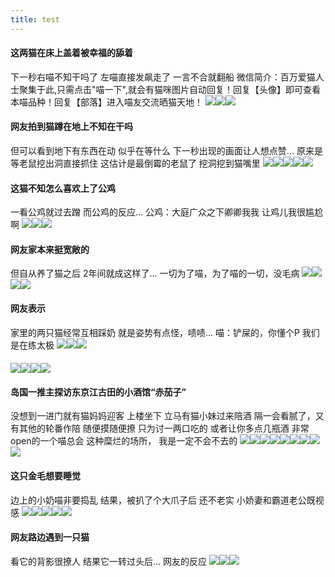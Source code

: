 ```yaml
---
title: test
---
```



#### 这两猫在床上盖着被幸福的舔着
下一秒右喵不知干吗了
左喵直接发飙走了
一言不合就翻船
微信简介：百万爱猫人士聚集于此,只需点击"喵一下",就会有猫咪图片自动回复！回复【头像】即可查看本喵品种！回复【部落】进入喵友交流晒猫天地！
![](https://mmbiz.qpic.cn/mmbiz_gif/8TF87KCnib20svCnqic8lMTgnBXntNH9aOiciaROFCL8ByBay793eqlzSy7QMKcnyEibyoTOR6wML4mprg7zvoicZHQQ/640?wx_fmt=gif)![](https://mmbiz.qpic.cn/mmbiz_gif/8TF87KCnib20svCnqic8lMTgnBXntNH9aOyxibmQfaz9iagyzFoyzPYenG5fRmlVgkhUKIuIocVGKibWYWBpWkA3Hsg/640?wx_fmt=gif)![](https://mmbiz.qpic.cn/mmbiz_gif/8TF87KCnib20svCnqic8lMTgnBXntNH9aOymRRc7icuI9VE0fgswLNCMBBHeP6UEtZRLaNT6U27ZMpBl7JeUXicVoQ/640?wx_fmt=gif)

#### 网友拍到猫蹲在地上不知在干吗
但可以看到地下有东西在动
似乎在等什么
下一秒出现的画面让人想点赞...
原来是等老鼠挖出洞直接抓住
这估计是最倒霉的老鼠了
挖洞挖到猫嘴里
![](https://mmbiz.qpic.cn/mmbiz_gif/8TF87KCnib20svCnqic8lMTgnBXntNH9aOkCmswBaXOu6z7kGibtNCdINaZdefaRTFTiaHsWSpWCRMiauy2unxDibjjg/640?wx_fmt=gif)![](https://mmbiz.qpic.cn/mmbiz_gif/8TF87KCnib20svCnqic8lMTgnBXntNH9aO1wE6YP0AGtygfDz2YGAF06dVhGoV0txLeDEjibu7h1kJ37wtnzEVdibg/640?wx_fmt=gif)![](https://mmbiz.qpic.cn/mmbiz_gif/8TF87KCnib20svCnqic8lMTgnBXntNH9aOA3BMZH68NVevwpFlzrdp5gr7wwRicEUMDoLrib4GZZM914uV9vKZTkYw/640?wx_fmt=gif)![](https://mmbiz.qpic.cn/mmbiz_gif/8TF87KCnib20svCnqic8lMTgnBXntNH9aO0FCfiabt1zxx9tiaIxD5wv3xVQiaQ7BfUDYv0rDhunuoLse4C02ve8Q5w/640?wx_fmt=gif)![](https://mmbiz.qpic.cn/mmbiz_gif/8TF87KCnib20svCnqic8lMTgnBXntNH9aOk6lphXtfYmNwNrUxYicY0JUXmlZiaHgIcnvicxLkoehOabRM7GLIwCarA/640?wx_fmt=gif)

#### 这猫不知怎么喜欢上了公鸡
一看公鸡就过去蹭
而公鸡的反应...
公鸡：大庭广众之下卿卿我我
让鸡儿我很尴尬啊
![](https://mmbiz.qpic.cn/mmbiz_gif/8TF87KCnib20svCnqic8lMTgnBXntNH9aO1uWSZhZmtRyfVWp9ntGD397aPxEPbsV3vvjsa8LLPtMyxha8dpBEOA/640?wx_fmt=gif)![](https://mmbiz.qpic.cn/mmbiz_gif/8TF87KCnib20svCnqic8lMTgnBXntNH9aOp4CuTaAhR3iarl6dPKywguFrmdrYrmIXYK7sJXQFThF72IpLgicagaicw/640?wx_fmt=gif)![](https://mmbiz.qpic.cn/mmbiz_gif/8TF87KCnib20svCnqic8lMTgnBXntNH9aO9MPaQ4Yv9o2109Oym9II919kg8UKQzzLZTffegw4K74ibnR87NCxibBQ/640?wx_fmt=gif)

#### 网友家本来挺宽敞的
但自从养了猫之后
2年间就成这样了...
一切为了喵，为了喵的一切，没毛病
![](https://mmbiz.qpic.cn/mmbiz_jpg/8TF87KCnib20svCnqic8lMTgnBXntNH9aOHibB0l9TYorD8B9EwpeTlfPOmrhcK88iaicxicrssr7VJyZRj1yRRYHSAQ/640?wx_fmt=jpeg)![](https://mmbiz.qpic.cn/mmbiz_jpg/8TF87KCnib20svCnqic8lMTgnBXntNH9aOoVgERCV7hRZoM2mAjicZ71uXaP3BCmdCPRaTOnVFCueh90Il5884k4w/640?wx_fmt=jpeg)![](https://res.wx.qq.com/mpres/htmledition/images/icon/common/emotion_panel/emoji_wx/2_02.png)![](https://mmbiz.qpic.cn/mmbiz_gif/8TF87KCnib20yuX1ib2HZw9Nhmwps5XMK0ebEr9ITaPYicYKOQmgwic13I6Q5sdniaGtIPFVIRLvkXW5q8piaORAiaIBw/640?wx_fmt=gif)

#### 网友表示
家里的两只猫经常互相踩奶
就是姿势有点怪，啧啧...
喵：铲屎的，你懂个P
我们是在练太极
![](https://mmbiz.qpic.cn/mmbiz_jpg/8TF87KCnib20svCnqic8lMTgnBXntNH9aOHCkj80w15ibwV15lcIb7lKJ63Okr6F0Y2icG2FIdSw4UksRRJqF8sgmw/640?wx_fmt=jpeg)![](https://mmbiz.qpic.cn/mmbiz_jpg/8TF87KCnib20svCnqic8lMTgnBXntNH9aOqibfoYYibv7JUOuExMmyybG0XCRJmibhQIyMAolX5gkpPFwjEYZVR0rog/640?wx_fmt=jpeg)![](https://mmbiz.qpic.cn/mmbiz_gif/8TF87KCnib20svCnqic8lMTgnBXntNH9aOUuvsDudBId4l4Amb0QkfUPBUTbyr9mbJGXSZ4QYlYbbH8xZSDrTWGQ/640?wx_fmt=gif)

#### ![](https://mmbiz.qpic.cn/mmbiz_gif/8TF87KCnib21gRPSp7v8y46hUQPHpVz4nCHEjJ0U2en2lLpaORJvQ9YvvkLgLK980t0AAHaMgsvgyAIntUkp9MQ/640?wx_fmt=gif)![](https://mmbiz.qpic.cn/mmbiz_gif/8TF87KCnib21gRPSp7v8y46hUQPHpVz4n3YzMuibqd6400Picg2b5831cVIXRqcBYBezJFuWwzqhDn3VKSpmoZXAA/640?wx_fmt=gif)![](https://mmbiz.qpic.cn/mmbiz_gif/8TF87KCnib21gRPSp7v8y46hUQPHpVz4noBJ3sdibQxerCoXArph0EicE3j2hic9NISOia0tZKt5Uu1AJSxfqZXM1oA/640?wx_fmt=gif)![](https://mmbiz.qpic.cn/mmbiz_gif/8TF87KCnib21gRPSp7v8y46hUQPHpVz4nABDPv32mOD7S8zKjLdeLkFsTTrIVIBZnmiaVZibyH5M3vj5cPH9Kb4gw/640?wx_fmt=gif)

#### 岛国一推主探访东京江古田的小酒馆“赤茄子”
没想到一进门就有猫妈妈迎客
上楼坐下
立马有猫小妹过来陪酒
隔一会看腻了，又有其他的轮番作陪
随便摸随便撩
只为讨一两口吃的
或者让你多点几瓶酒
非常open的一个喵总会
这种糜烂的场所， 我是一定不会不去的
![](https://mmbiz.qpic.cn/mmbiz_jpg/8TF87KCnib21gRPSp7v8y46hUQPHpVz4n0NWjESju8qSrUfY55dljZBvib8T6A76ohOASFeJryroMrlicnNSIpCxA/640?wx_fmt=jpeg)![](https://mmbiz.qpic.cn/mmbiz_jpg/8TF87KCnib21gRPSp7v8y46hUQPHpVz4nAWY1plYtKicW2YSjgsiapqibceXlnXteZ5IbVzERRtwraRf0Zyff0Mn0Q/640?wx_fmt=jpeg)![](https://mmbiz.qpic.cn/mmbiz_jpg/8TF87KCnib21gRPSp7v8y46hUQPHpVz4nG91wkCWeZJ1icLdtYlsOW8ZbRuCuUSibojuucL9WA9Gx1DR7ajyKhc7A/640?wx_fmt=jpeg)![](https://mmbiz.qpic.cn/mmbiz_jpg/8TF87KCnib21gRPSp7v8y46hUQPHpVz4nKGWb5v7wQDRQBUBYiaLaibjibPF7yxpZLaOIoDcQlicSeXaWqMzwF2As9A/640?wx_fmt=jpeg)![](https://mmbiz.qpic.cn/mmbiz_jpg/8TF87KCnib21gRPSp7v8y46hUQPHpVz4nKjSQIrOaVE7BLjlDzlDrMgy5lic1ZEGSdQUxLbgxibibiaJyKUUudmL25Q/640?wx_fmt=jpeg)![](https://mmbiz.qpic.cn/mmbiz_jpg/8TF87KCnib21gRPSp7v8y46hUQPHpVz4nzUKYgImLnddABLVrItccibry8HibElT6yhuHdqIIZibfz0um7kb8lme5g/640?wx_fmt=jpeg)![](https://mmbiz.qpic.cn/mmbiz_jpg/8TF87KCnib21gRPSp7v8y46hUQPHpVz4nwYorHm9RLUib5iam0WWX3HtXtibOI0icu2sK3SUGU3ibQlN0RktFibeklFHg/640?wx_fmt=jpeg)![](https://mmbiz.qpic.cn/mmbiz_jpg/8TF87KCnib21gRPSp7v8y46hUQPHpVz4nYicKFsTTIOejHia7lfrvYrMPuHQicevJlJhRCfELeAWOdibLotAO4OfuIA/640?wx_fmt=jpeg)![](https://mmbiz.qpic.cn/mmbiz_jpg/8TF87KCnib21gRPSp7v8y46hUQPHpVz4n6VVkAr83Jzn1jfkSkYSn2n1d9mHiaC0CxJhUoR1wGvSPTCrbsnl4bvg/640?wx_fmt=jpeg)

#### 这只金毛想要睡觉
边上的小奶喵非要捣乱
结果，被扒了个大爪子后
还不老实
小娇妻和霸道老公既视感
![](https://mmbiz.qpic.cn/mmbiz_gif/8TF87KCnib21gRPSp7v8y46hUQPHpVz4nMdE4qgJCryaw5X4kWzhNdDeNoy3mWYtescgajM6FSNzDoG9MKiabkvA/640?wx_fmt=gif)![](https://mmbiz.qpic.cn/mmbiz_gif/8TF87KCnib21gRPSp7v8y46hUQPHpVz4nuBOytFpnI1P1DGjhtK2MQljOu98ezsybe96wlibLzCUu33QVccQibHpw/640?wx_fmt=gif)![](https://mmbiz.qpic.cn/mmbiz_gif/8TF87KCnib21gRPSp7v8y46hUQPHpVz4nN6ruwkJ156IRxD5Qk28r5dzYrXsHQFSIpiav0cno9JeGrzLsx5hQib4A/640?wx_fmt=gif)![](https://mmbiz.qpic.cn/mmbiz_gif/8TF87KCnib21gRPSp7v8y46hUQPHpVz4nQsgKn0ibuvkQw8qE3lrdMgD559icuIfrZX9GS139oyfleTdTpiazCaSvg/640?wx_fmt=gif)![](https://mmbiz.qpic.cn/mmbiz_gif/8TF87KCnib21gRPSp7v8y46hUQPHpVz4nmmwEfw7SpKB5t7fxjy6aBkmzwAamoFP1WibOhicFKtlmaQ5u0r7yEbsA/640?wx_fmt=gif)

#### 网友路边遇到一只猫
看它的背影很撩人
结果它一转过头后...
网友的反应
![](https://mmbiz.qpic.cn/mmbiz_jpg/8TF87KCnib21gRPSp7v8y46hUQPHpVz4nBicumaXlSfwzCGHu04wMa7hk9Cq8Xfic97IwBGyYPfhFTXgnliaqBFXSg/640?wx_fmt=jpeg)![](https://mmbiz.qpic.cn/mmbiz_jpg/8TF87KCnib21gRPSp7v8y46hUQPHpVz4nVX08ibuXgeR2RtDdGeo0SZ9ucnaWxQCOgjfTuEW9RtInDy3Aqx0AuYw/640?wx_fmt=jpeg)![](https://mmbiz.qpic.cn/mmbiz/8TF87KCnib22KZs7tfic4XU2WqRj774rF3rVhowGIrrdUDibCJAmMdnDPmPJKKIe9fYRwwqZZ4yiafQI1qTZhLpBAQ/640?wx_fmt=gif)